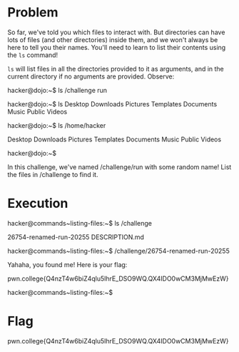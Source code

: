 # Problem
So far, we've told you which files to interact with. But directories can have lots of files (and other directories) inside them, and we won't always be here to tell you their names. You'll need to learn to list their contents using the `ls` command!

`ls` will list files in all the directories provided to it as arguments, and in the current directory if no arguments are provided. Observe:

hacker@dojo:~$ ls /challenge
run

hacker@dojo:~$ ls
Desktop    Downloads  Pictures  Templates
Documents  Music      Public    Videos

hacker@dojo:~$ ls /home/hacker

Desktop    Downloads  Pictures  Templates
Documents  Music      Public    Videos

hacker@dojo:~$

In this challenge, we've named /challenge/run with some random name! List the files in /challenge to find it.

# Execution
hacker@commands~listing-files:~$ ls /challenge

26754-renamed-run-20255  DESCRIPTION.md

hacker@commands~listing-files:~$ /challenge/26754-renamed-run-20255

Yahaha, you found me! Here is your flag:

pwn.college{Q4nzT4w6biZ4qlu5lhrE_DSO9WQ.QX4IDO0wCM3MjMwEzW}

hacker@commands~listing-files:~$ 
# Flag
pwn.college{Q4nzT4w6biZ4qlu5lhrE_DSO9WQ.QX4IDO0wCM3MjMwEzW}